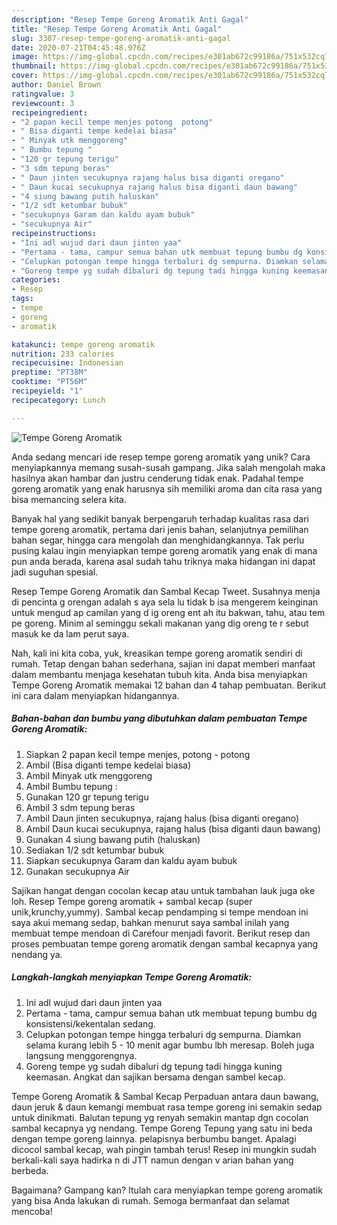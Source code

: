 ```yaml
---
description: "Resep Tempe Goreng Aromatik Anti Gagal"
title: "Resep Tempe Goreng Aromatik Anti Gagal"
slug: 3307-resep-tempe-goreng-aromatik-anti-gagal
date: 2020-07-21T04:45:48.976Z
image: https://img-global.cpcdn.com/recipes/e301ab672c99186a/751x532cq70/tempe-goreng-aromatik-foto-resep-utama.jpg
thumbnail: https://img-global.cpcdn.com/recipes/e301ab672c99186a/751x532cq70/tempe-goreng-aromatik-foto-resep-utama.jpg
cover: https://img-global.cpcdn.com/recipes/e301ab672c99186a/751x532cq70/tempe-goreng-aromatik-foto-resep-utama.jpg
author: Daniel Brown
ratingvalue: 3
reviewcount: 3
recipeingredient:
- "2 papan kecil tempe menjes potong  potong"
- " Bisa diganti tempe kedelai biasa"
- " Minyak utk menggoreng"
- " Bumbu tepung "
- "120 gr tepung terigu"
- "3 sdm tepung beras"
- " Daun jinten secukupnya rajang halus bisa diganti oregano"
- " Daun kucai secukupnya rajang halus bisa diganti daun bawang"
- "4 siung bawang putih haluskan"
- "1/2 sdt ketumbar bubuk"
- "secukupnya Garam dan kaldu ayam bubuk"
- "secukupnya Air"
recipeinstructions:
- "Ini adl wujud dari daun jinten yaa"
- "Pertama - tama, campur semua bahan utk membuat tepung bumbu dg konsistensi/kekentalan sedang."
- "Celupkan potongan tempe hingga terbaluri dg sempurna. Diamkan selama kurang lebih 5 - 10 menit agar bumbu lbh meresap. Boleh juga langsung menggorengnya."
- "Goreng tempe yg sudah dibaluri dg tepung tadi hingga kuning keemasan. Angkat dan sajikan bersama dengan sambel kecap."
categories:
- Resep
tags:
- tempe
- goreng
- aromatik

katakunci: tempe goreng aromatik 
nutrition: 233 calories
recipecuisine: Indonesian
preptime: "PT38M"
cooktime: "PT56M"
recipeyield: "1"
recipecategory: Lunch

---
```



![Tempe Goreng Aromatik](https://img-global.cpcdn.com/recipes/e301ab672c99186a/751x532cq70/tempe-goreng-aromatik-foto-resep-utama.jpg)

Anda sedang mencari ide resep tempe goreng aromatik yang unik? Cara menyiapkannya memang susah-susah gampang. Jika salah mengolah maka hasilnya akan hambar dan justru cenderung tidak enak. Padahal tempe goreng aromatik yang enak harusnya sih memiliki aroma dan cita rasa yang bisa memancing selera kita.

Banyak hal yang sedikit banyak berpengaruh terhadap kualitas rasa dari tempe goreng aromatik, pertama dari jenis bahan, selanjutnya pemilihan bahan segar, hingga cara mengolah dan menghidangkannya. Tak perlu pusing kalau ingin menyiapkan tempe goreng aromatik yang enak di mana pun anda berada, karena asal sudah tahu triknya maka hidangan ini dapat jadi suguhan spesial.

Resep Tempe Goreng Aromatik dan Sambal Kecap Tweet. Susahnya menja di pencinta g orengan adalah s aya sela lu tidak b isa mengerem keinginan untuk mengud ap camilan yang d ig oreng ent ah itu bakwan, tahu, atau tem pe goreng. Minim al seminggu sekali makanan yang dig oreng te r sebut masuk ke da lam perut saya.


Nah, kali ini kita coba, yuk, kreasikan tempe goreng aromatik sendiri di rumah. Tetap dengan bahan sederhana, sajian ini dapat memberi manfaat dalam membantu menjaga kesehatan tubuh kita. Anda bisa menyiapkan Tempe Goreng Aromatik memakai 12 bahan dan 4 tahap pembuatan. Berikut ini cara dalam menyiapkan hidangannya.

<!--inarticleads1-->

##### Bahan-bahan dan bumbu yang dibutuhkan dalam pembuatan Tempe Goreng Aromatik:

1. Siapkan 2 papan kecil tempe menjes, potong - potong
1. Ambil  (Bisa diganti tempe kedelai biasa)
1. Ambil  Minyak utk menggoreng
1. Ambil  Bumbu tepung :
1. Gunakan 120 gr tepung terigu
1. Ambil 3 sdm tepung beras
1. Ambil  Daun jinten secukupnya, rajang halus (bisa diganti oregano)
1. Ambil  Daun kucai secukupnya, rajang halus (bisa diganti daun bawang)
1. Gunakan 4 siung bawang putih (haluskan)
1. Sediakan 1/2 sdt ketumbar bubuk
1. Siapkan secukupnya Garam dan kaldu ayam bubuk
1. Gunakan secukupnya Air


Sajikan hangat dengan cocolan kecap atau untuk tambahan lauk juga oke loh. Resep Tempe goreng aromatik + sambal kecap (super unik,krunchy,yummy). Sambal kecap pendamping si tempe mendoan ini saya akui memang sedap, bahkan menurut saya sambal inilah yang membuat tempe mendoan di Carefour menjadi favorit. Berikut resep dan proses pembuatan tempe goreng aromatik dengan sambal kecapnya yang nendang ya. 

<!--inarticleads2-->

##### Langkah-langkah menyiapkan Tempe Goreng Aromatik:

1. Ini adl wujud dari daun jinten yaa
1. Pertama - tama, campur semua bahan utk membuat tepung bumbu dg konsistensi/kekentalan sedang.
1. Celupkan potongan tempe hingga terbaluri dg sempurna. Diamkan selama kurang lebih 5 - 10 menit agar bumbu lbh meresap. Boleh juga langsung menggorengnya.
1. Goreng tempe yg sudah dibaluri dg tepung tadi hingga kuning keemasan. Angkat dan sajikan bersama dengan sambel kecap.


Tempe Goreng Aromatik &amp; Sambal Kecap Perpaduan antara daun bawang, daun jeruk &amp; daun kemangi membuat rasa tempe goreng ini semakin sedap untuk dinikmati. Balutan tepung yg renyah semakin mantap dgn cocolan sambal kecapnya yg nendang. Tempe Goreng Tepung yang satu ini beda dengan tempe goreng lainnya. pelapisnya berbumbu banget. Apalagi dicocol sambal kecap, wah pingin tambah terus! Resep ini mungkin sudah berkali-kali saya hadirka n di JTT namun dengan v arian bahan yang berbeda. 

Bagaimana? Gampang kan? Itulah cara menyiapkan tempe goreng aromatik yang bisa Anda lakukan di rumah. Semoga bermanfaat dan selamat mencoba!
